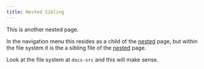```yaml
---
title: Nested Sibling
---
```


This is another nested page.

In the navigation menu this resides as a child of the [nested](./index.md) page, but within the file system it is
the a sibling file of the [nested](./index.md) page.

Look at the file system at `docs-src` and this will make sense.

